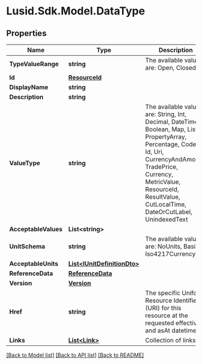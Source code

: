 # Lusid.Sdk.Model.DataType

## Properties

Name | Type | Description | Notes
------------ | ------------- | ------------- | -------------
**TypeValueRange** | **string** | The available values are: Open, Closed | 
**Id** | [**ResourceId**](ResourceId.md) |  | 
**DisplayName** | **string** |  | 
**Description** | **string** |  | 
**ValueType** | **string** | The available values are: String, Int, Decimal, DateTime, Boolean, Map, List, PropertyArray, Percentage, Code, Id, Uri, CurrencyAndAmount, TradePrice, Currency, MetricValue, ResourceId, ResultValue, CutLocalTime, DateOrCutLabel, UnindexedText | 
**AcceptableValues** | **List&lt;string&gt;** |  | [optional] 
**UnitSchema** | **string** | The available values are: NoUnits, Basic, Iso4217Currency | [optional] 
**AcceptableUnits** | [**List&lt;IUnitDefinitionDto&gt;**](IUnitDefinitionDto.md) |  | [optional] 
**ReferenceData** | [**ReferenceData**](ReferenceData.md) |  | [optional] 
**Version** | [**Version**](Version.md) |  | [optional] 
**Href** | **string** | The specific Uniform Resource Identifier (URI) for this resource at the requested effective and asAt datetime. | [optional] 
**Links** | [**List&lt;Link&gt;**](Link.md) | Collection of links. | [optional] 

[[Back to Model list]](../README.md#documentation-for-models) [[Back to API list]](../README.md#documentation-for-api-endpoints) [[Back to README]](../README.md)

